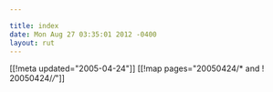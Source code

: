 ```yaml
---

title: index
date: Mon Aug 27 03:35:01 2012 -0400
layout: rut
---
```


[[!meta updated="2005-04-24"]]
[[!map pages="20050424/* and ! 20050424/*/*"]]
